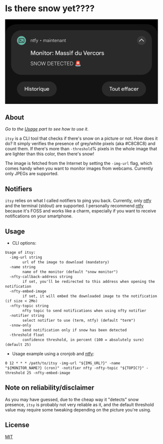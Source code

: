 # Is there snow yet????

![](docs/nfty-notification.png)

## About

_Go to the [Usage](#usage) part to see how to use it._

`itsy` is a CLI tool that checks if there's snow on a picture or not. How does it do? It simply verifies the presence of grey/white pixels (aka #C8C8C8) and count them. If there's more than `-threshold`% pixels in the whole image that are lighter than this color, then there's snow!

The image is fetched from the Internet by setting the `-img-url` flag, which comes handy when you want to monitor images from webcams. Currently only JPEGs are supported.

## Notifiers

`itsy` relies on what I called notifiers to ping you back. Currently, only [ntfy](https://ntfy.sh/) and the terminal (stdout) are supported. I personally recommend [ntfy](https://ntfy.sh/) because it's FOSS and works like a charm, especially if you want to receive notifications on your smartphone.

## Usage

* CLI options:

```
Usage of itsy:
  -img-url string
        url of the image to download (mandatory)
  -name string
        name of the monitor (default "snow monitor")
  -nfty-callback-address string
        if set, you'll be redirected to this address when opening the notification
  -nfty-embed-image
        if set, it will embed the downloaded image to the notification (if size < 2Mo)
  -nfty-topic string
        nfty topic to send notifications when using nfty notifier
  -notifier string
        select notifier to use (term, ntfy) (default "term")
  -snow-only
        send notification only if snow has been detected
  -threshold float
        confidence threshold, in percent (100 = absolutely sure) (default 25)
```

* Usage example using a cronjob and [ntfy](https://ntfy.sh/):

```
0 12 * * * /path/to/itsy -img-url "${IMG_URL?}" -name "${MONITOR_NAME?} (cron)" -notifier nfty -nfty-topic "${TOPIC?}" -threshold 25 -nfty-embed-image
```

## Note on reliability/disclaimer

As you may have guessed, due to the cheap way it "detects" snow presence, `itsy` is probably not very reliable as it, and the default threshold value may require some tweaking depending on the picture you're using.

## License

[MIT](https://choosealicense.com/licenses/mit/)